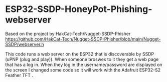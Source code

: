 # ESP32-SSDP-HoneyPot-Phishing-webserver

Based on the project by HakCat-Tech/Nugget-SSDP-Phisher https://github.com/HakCat-Tech/Nugget-SSDP-Phisher/blob/main/Nugget-SSDP/webserver.h

This code runs a web server on the ESP32 that is discoverable by SSDP (uPNP (plug and play)).
When someone broswes to it they get a web page that has a log in. When they log in the username/password are displayed on the screen
I changed some code so it will work with the Adafruit ESP32-S2 Feather TFT .
